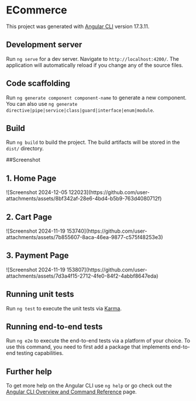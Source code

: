 # ECommerce

This project was generated with [Angular CLI](https://github.com/angular/angular-cli) version 17.3.11.

## Development server

Run `ng serve` for a dev server. Navigate to `http://localhost:4200/`. The application will automatically reload if you change any of the source files.

## Code scaffolding

Run `ng generate component component-name` to generate a new component. You can also use `ng generate directive|pipe|service|class|guard|interface|enum|module`.

## Build

Run `ng build` to build the project. The build artifacts will be stored in the `dist/` directory.

##Screenshot
<h2>1. Home Page</h2>
![Screenshot 2024-12-05 122023](https://github.com/user-attachments/assets/8bf342af-28e6-4bd4-b5b9-763d4080712f)

<h2>2. Cart Page</h2>
![Screenshot 2024-11-19 153740](https://github.com/user-attachments/assets/7b855607-8aca-46ea-9877-c575f48253e3)

<h2>3. Payment Page</h2>
![Screenshot 2024-11-19 153807](https://github.com/user-attachments/assets/7d3a4f15-2712-4fe0-84f2-4abbf8647eda)

## Running unit tests

Run `ng test` to execute the unit tests via [Karma](https://karma-runner.github.io).

## Running end-to-end tests

Run `ng e2e` to execute the end-to-end tests via a platform of your choice. To use this command, you need to first add a package that implements end-to-end testing capabilities.

## Further help

To get more help on the Angular CLI use `ng help` or go check out the [Angular CLI Overview and Command Reference](https://angular.io/cli) page.
